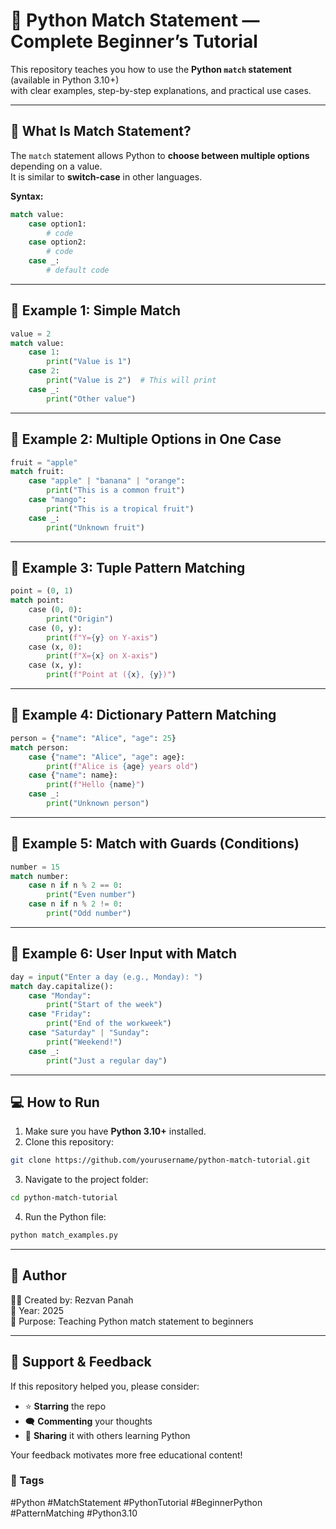 # 🐍 Python Match Statement — Complete Beginner’s Tutorial

This repository teaches you how to use the **Python `match` statement** (available in Python 3.10+)  
with clear examples, step-by-step explanations, and practical use cases.

---

## 📘 What Is Match Statement?

The `match` statement allows Python to **choose between multiple options** depending on a value.  
It is similar to **switch-case** in other languages.

**Syntax:**
```python
match value:
    case option1:
        # code
    case option2:
        # code
    case _:
        # default code
```

---

## 🔹 Example 1: Simple Match
```python
value = 2
match value:
    case 1:
        print("Value is 1")
    case 2:
        print("Value is 2")  # This will print
    case _:
        print("Other value")
```

---

## 🔹 Example 2: Multiple Options in One Case
```python
fruit = "apple"
match fruit:
    case "apple" | "banana" | "orange":
        print("This is a common fruit")
    case "mango":
        print("This is a tropical fruit")
    case _:
        print("Unknown fruit")
```

---

## 🔹 Example 3: Tuple Pattern Matching
```python
point = (0, 1)
match point:
    case (0, 0):
        print("Origin")
    case (0, y):
        print(f"Y={y} on Y-axis")
    case (x, 0):
        print(f"X={x} on X-axis")
    case (x, y):
        print(f"Point at ({x}, {y})")
```

---

## 🔹 Example 4: Dictionary Pattern Matching
```python
person = {"name": "Alice", "age": 25}
match person:
    case {"name": "Alice", "age": age}:
        print(f"Alice is {age} years old")
    case {"name": name}:
        print(f"Hello {name}")
    case _:
        print("Unknown person")
```

---

## 🔹 Example 5: Match with Guards (Conditions)
```python
number = 15
match number:
    case n if n % 2 == 0:
        print("Even number")
    case n if n % 2 != 0:
        print("Odd number")
```

---

## 🔹 Example 6: User Input with Match
```python
day = input("Enter a day (e.g., Monday): ")
match day.capitalize():
    case "Monday":
        print("Start of the week")
    case "Friday":
        print("End of the workweek")
    case "Saturday" | "Sunday":
        print("Weekend!")
    case _:
        print("Just a regular day")
```

---

## 💻 How to Run

1. Make sure you have **Python 3.10+** installed.
2. Clone this repository:
```bash
git clone https://github.com/yourusername/python-match-tutorial.git
```
3. Navigate to the project folder:
```bash
cd python-match-tutorial
```
4. Run the Python file:
```bash
python match_examples.py
```

---

## 📎 Author
👩‍💻 Created by: Rezvan Panah  
📅 Year: 2025  
🎯 Purpose: Teaching Python match statement to beginners  

---

## 💖 Support & Feedback
If this repository helped you, please consider:
- ⭐ **Starring** the repo  
- 🗨️ **Commenting** your thoughts  
- 📢 **Sharing** it with others learning Python  

Your feedback motivates more free educational content!

### 🔖 Tags
#Python #MatchStatement #PythonTutorial #BeginnerPython #PatternMatching #Python3.10
